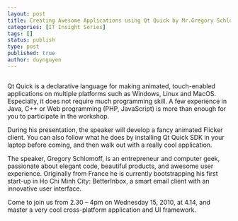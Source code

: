 ```yaml
---
layout: post
title: Creating Awesome Applications using Qt Quick by Mr.Gregory Schlomoff - IT Insight Series
categories: [IT Insight Series]
tags: []
status: publish
type: post
published: true
author: duynguyen
---
```



> <img src="http://i1.wp.com/img841.imageshack.us/img841/7581/flyerbq.jpg?resize=594%2C840" border="0" alt="">

<p>Qt Quick is a declarative language for making animated, touch-enabled applications on multiple platforms such as Windows, Linux and MacOS. Especially, it does not require much programming skill. A few experience in Java, C++ or Web programming (PHP, JavaScript) is more than enough for you to participate in the workshop.</p>
<p>During his presentation, the speaker will develop a fancy animated Flicker client. You can also follow what he does by installing Qt Quick SDK in your laptop before coming, and then walk out with a really cool application.</p>
<p>The speaker, Gregory Schlomoff, is an entrepreneur and computer geek, passionate about elegant code, beautiful products, and awesome user experience. Originally from France he is currently bootstrapping his first start-up in Ho Chi Minh City: BetterInbox, a smart email client with an innovative user interface.</p>
<p>Come to join us from 2.30 – 4pm on Wednesday 15, 2010, at 4.14, and master a very cool cross-platform application and UI framework.</p>
